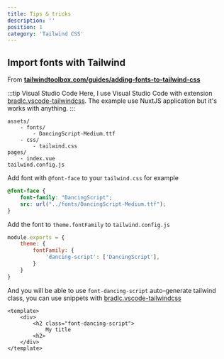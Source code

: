 ```yaml
---
title: Tips & tricks
description: ''
position: 1
category: 'Tailwind CSS'
---
```


## Import fonts with Tailwind

From [**tailwindtoolbox.com/guides/adding-fonts-to-tailwind-css**](https://www.tailwindtoolbox.com/guides/adding-fonts-to-tailwind-css)

:::tip Visual Studio Code
Here, I use Visual Studio Code with extension [bradlc.vscode-tailwindcss](https://marketplace.visualstudio.com/items?itemName=bradlc.vscode-tailwindcss). The example use NuxtJS application but it's works with anything.
:::

```
assets/
    - fonts/
        - DancingScript-Medium.ttf
    - css/
        - tailwind.css
pages/
    - index.vue
tailwind.config.js
```

Add font with `@font-face` to your `tailwind.css` for example

<vue-code-info ext="css" path="~/assets/css/tailwind.css">

```css
@font-face {
    font-family: "DancingScript";
    src: url("../fonts/DancingScript-Medium.ttf");
}
```

</vue-code-info>

Add the font to `theme.fontFamily` to `tailwind.config.js`

<vue-code-info ext="js" path="tailwind.config.js">

```js
module.exports = {
    theme: {
        fontFamily: {
            'dancing-script': ['DancingScript'],
        }
    }
}
```

</vue-code-info>

And you will be able to use `font-dancing-script` auto-generate tailwind class, you can use snippets with [bradlc.vscode-tailwindcss](https://marketplace.visualstudio.com/items?itemName=bradlc.vscode-tailwindcss)

<vue-code-info ext="vue" path="pages/index.vue">

```vue
<template>
    <div>
        <h2 class="font-dancing-script">
            My title
        <h2>
    </div>
</template>
```

</vue-code-info>
